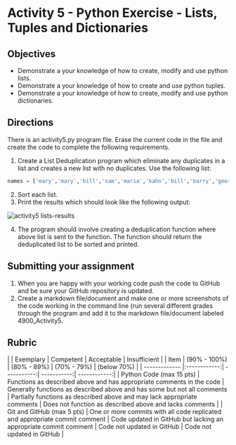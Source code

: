 # Activity 5 - Python Exercise - Lists, Tuples and Dictionaries

## Objectives
* Demonstrate a your knowledge of how to create, modify and use python lists. 
* Demonstrate a your knowledge of how to create and use python tuples. 
* Demonstrate a your knowledge of how to create, modify and use python dictionaries. 

## Directions

There is an activity5.py program file. Erase the current code in the file and create the code to complete the following requirements.
1.	Create a List Deduplication program which eliminate any duplicates in a list and creates a new list with no duplicates.  Use the following list:
```Python
names = ['mary','mary','bill','sam','maria','kahn','bill','barry','george','hank','belinda','maria','karthik']
```
2. Sort each list.
3. Print the results which should look like the following output:

![activity5 lists-results](https://github.com/uno-isqa-4900/activity5/blob/master/images/activity5-lists-results.png)

4. The program should involve creating a deduplication function where above list is sent to the function.  The function should return the deduplicated list to be sorted and printed.

## Submitting your assignment
1. When you are happy with your working code push the code to GitHub and be sure your GitHub repository is updated.
2. Create a markdown file/document and make one or more  screenshots of the code working in the command line  (run several different grades through the program and add it to the markdown file/document labeled 4900_Activity5.

## Rubric

|               | Exemplary    | Competent   | Acceptable  | Insufficient |
| Item          | (90% - 100%) | (80% - 89%) | (70% - 79%) | (below 70%)  |
| ------------- |:------------:| -----------:| -----------:| ------------:|
| Python Code (max 15 pts)      | Functions as described above and has appropriate comments in the code | Generally functions as described above and has some but not all comments | Partially functions as described above and may lack appropriate comments | Does not function as described above and lacks comments |
| Git and GitHub (max 5 pts)      | One or more commits with all code replicated and appropriate commit comment | Code updated in GitHub but lacking an appropriate commit comment | Code not updated in GitHub | Code not updated in GitHub |
